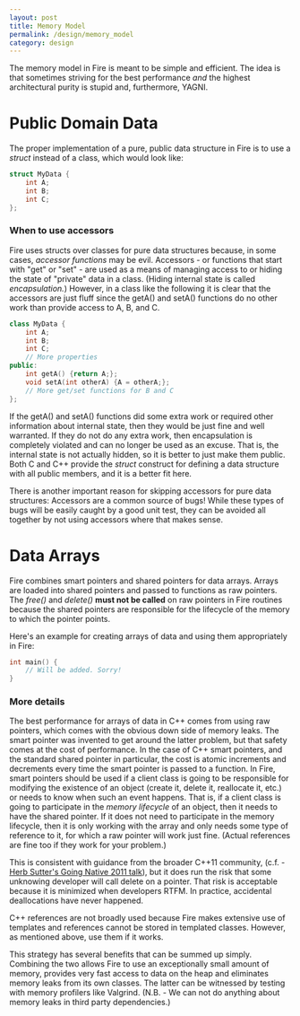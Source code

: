 ```yaml
---
layout: post
title: Memory Model
permalink: /design/memory_model
category: design
---
```


The memory model in Fire is meant to be simple and efficient. The idea is that sometimes striving for the
best performance _and_ the highest architectural purity is stupid and, furthermore, YAGNI.

# Public Domain Data

The proper implementation of a pure, public data structure in Fire is to use a *struct* instead of a class, which would look like:

```cpp
struct MyData {
    int A;
    int B;
    int C;
};
```

### When to use accessors

Fire uses structs over classes for pure data structures because, in some cases, *accessor functions* may be evil. Accessors - or functions that start with "get" or "set" - are used as a means of managing access to or hiding the state of "private" data in a class. (Hiding internal state is called *encapsulation.*) However, in a class like the following it is clear that the accessors are just fluff since the getA() and setA() functions do no other work than provide access to A, B, and C.

```cpp
class MyData {
    int A;
    int B;
    int C;
    // More properties
public:
    int getA() {return A;};
    void setA(int otherA) {A = otherA;};
    // More get/set functions for B and C 
};
```

If the getA() and setA() functions did some extra work or required other information about internal state, then they would be just fine and well warranted. If they do not do any extra work, then encapsulation is completely violated and can no longer be used as an excuse. That is, the internal state is not actually hidden, so it is better to just make them public. Both C and C++ provide the *struct* construct for defining a data structure with all public members, and it is a better fit here. 

There is another important reason for skipping accessors for pure data structures: Accessors are a common source of bugs! While these types of bugs will be easily caught by a good unit test, they can be avoided all together by not using accessors where that makes sense.

# Data Arrays


Fire combines smart pointers and shared pointers for data arrays. Arrays are loaded into shared pointers and passed to functions as raw pointers. The _free()_ and _delete()_ **must not be called** on raw pointers in Fire routines because the shared pointers are responsible for the lifecycle of the memory to which the pointer points.

Here's an example for creating arrays of data and using them appropriately in Fire:

```cpp
int main() {
    // Will be added. Sorry!
}
```

### More details

The best performance for arrays of data in C++ comes from using raw pointers, which comes with the obvious
down side of memory leaks. The smart pointer was invented to get around the latter problem, but that safety comes at the cost of performance. In the case of C++ smart pointers, and the standard shared pointer in particular, the cost is atomic increments and decrements every time the smart pointer is passed to a function. In Fire, smart pointers should be used if a client class is going to be responsible
for modifying the existence of an object (create it, delete it, reallocate it,
etc.) or needs to know when such an event happens. That is, if a client class is going to participate in the _memory lifecycle_ of an object, then it needs to have the shared pointer. If it does not need to participate in the memory lifecycle, then it is only working with the array and only needs some type of reference to it, for which a raw pointer will work just fine. (Actual references are fine too if they work for your problem.)

This is consistent with guidance from the broader C++11 community, (c.f. - [Herb Sutter's Going Native 2011 talk][1]), but it does run the risk that some unknowing developer will call delete on a pointer. That risk is acceptable because it is minimized when developers RTFM. In practice, accidental deallocations have never happened.

C++ references are not broadly used because Fire makes extensive use of templates and references cannot be stored in templated classes. However, as mentioned above, use them if it works.

This strategy has several benefits that can be summed up simply. Combining the two allows Fire to use an exceptionally small amount of memory, provides very fast access to data on the heap and eliminates memory leaks from its own classes. The latter can be witnessed by testing with memory profilers like
Valgrind. (N.B. - We can not do anything about memory leaks in third party
dependencies.)

[1]: http://channel9.msdn.com/Events/GoingNative/GoingNative-2012/C-11-VC-11-and-Beyond